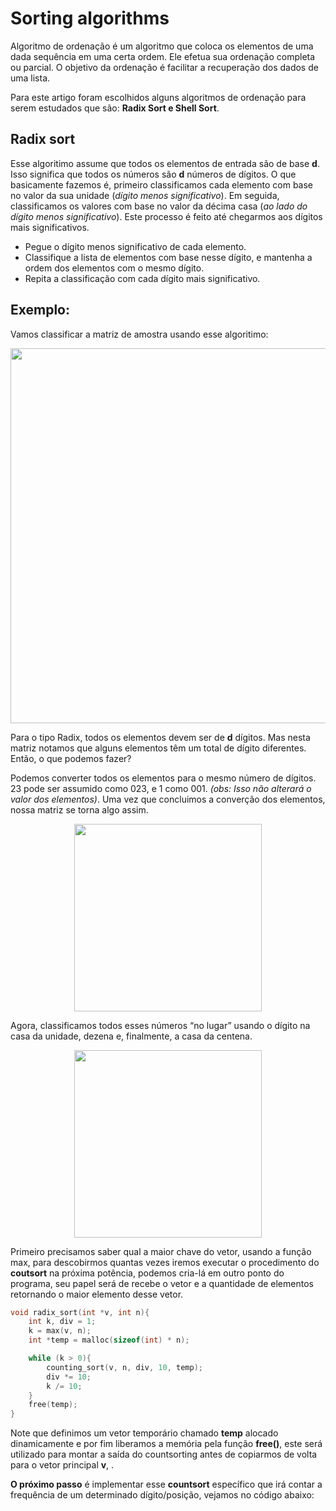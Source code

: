 # Sorting algorithms

Algoritmo de ordenação é um algoritmo que coloca os elementos de uma dada sequência em uma certa ordem. Ele efetua sua ordenação completa ou parcial. O objetivo da ordenação é facilitar a recuperação dos dados de uma lista.

Para este artigo foram escolhidos alguns algoritmos de ordenação para serem estudados que são: **Radix Sort e Shell Sort**.

## Radix sort 
Esse  algoritimo assume que todos os elementos de entrada são de base **d**. Isso significa que todos os números são **d** números de dígitos.
O que basicamente fazemos é, primeiro classificamos cada elemento com base no valor da sua unidade (*dígito menos significativo*). Em seguida, classificamos os valores com base no valor da décima casa (*ao lado do dígito menos significativo*). Este processo é feito até chegarmos aos dígitos mais significativos.
- Pegue o dígito menos significativo de cada elemento.
- Classifique a lista de elementos com base nesse dígito, e mantenha a ordem dos elementos com o mesmo dígito.
- Repita a classificação com cada dígito mais significativo.
## Exemplo: 
Vamos classificar a matriz de amostra usando esse algoritimo:

<div align="center">
  <img src="https://user-images.githubusercontent.com/114185919/202924149-3a54c706-f629-4189-9b33-ff270ef1d24f.png" width="600px" />
</div>

Para o tipo Radix, todos os elementos devem ser de **d** dígitos. Mas nesta matriz notamos que alguns elementos têm um total de dígito diferentes. Então, o que podemos fazer?

Podemos converter todos os elementos para o mesmo número de dígitos. 23 pode ser assumido como 023, e 1 como 001. *(obs: Isso não alterará o valor dos elementos)*. Uma vez que concluimos a converção dos elementos, nossa matriz se torna algo assim.

<div align="center">
  <img src="https://user-images.githubusercontent.com/114185919/202923888-3249e444-1079-4c8d-aa76-87981cc470ec.png" height="300px" />
</div>

Agora, classificamos todos esses números “no lugar” usando o dígito na casa da unidade, dezena e, finalmente, a casa da centena.

<div align="center">
  <img src="https://user-images.githubusercontent.com/114185919/202924547-405f88b3-6d0a-4363-b715-4cc717dc1c4b.png" height="300px" />
</div>

Primeiro precisamos saber qual a maior chave do vetor, usando a função max, para descobirmos quantas vezes iremos executar o procedimento do **coutsort** na próxima potência, podemos cria-lá em outro ponto do programa, seu papel será de recebe o vetor e a quantidade de elementos retornando o maior elemento desse vetor.

```c
void radix_sort(int *v, int n){
    int k, div = 1;
    k = max(v, n);
    int *temp = malloc(sizeof(int) * n);

    while (k > 0){
        counting_sort(v, n, div, 10, temp);
        div *= 10;
        k /= 10;
    }
    free(temp);
}

```
Note que definimos um vetor temporário chamado **temp** alocado dinamicamente e por fim liberamos a memória pela função **free()**, este será utilizado para montar a saída do countsorting antes de copiarmos de volta para o vetor principal **v**, .

**O próximo passo** é implementar esse **countsort** específico que irá contar a frequência  de um determinado dígito/posição, vejamos no código abaixo:  












